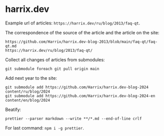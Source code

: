 # harrix.dev

Example url of articles: `https://harrix.dev/ru/blog/2013/faq-qt`.

The correspondence of the source of the article and the article on the site:

```text
https://github.com/Harrix/harrix.dev-blog-2013/blob/main/faq-qt/faq-qt.md
https://harrix.dev/ru/blog/2013/faq-qt/
```

Collect all changes of articles from submodules:

```console
git submodule foreach git pull origin main
```

Add next year to the site:

```console
git submodule add https://github.com/Harrix/harrix.dev-blog-2024 content/ru/blog/2024
git submodule add https://github.com/Harrix/harrix.dev-blog-2024-en content/en/blog/2024
```

Beatify:

```console
prettier --parser markdown --write **/*.md --end-of-line crlf
```

For last command: `npm i -g prettier`.
